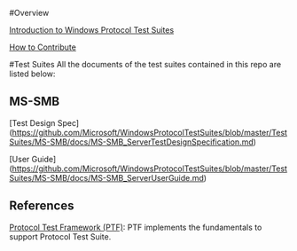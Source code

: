 #Overview

[Introduction to Windows Protocol Test Suites](https://github.com/Microsoft/WindowsProtocolTestSuites/blob/master/README.md)

[How to Contribute](https://github.com/Microsoft/WindowsProtocolTestSuites/blob/master/CONTRIBUTING.md)

#Test Suites
All the documents of the test suites contained in this repo are listed below:

## MS-SMB
[Test Design Spec] (https://github.com/Microsoft/WindowsProtocolTestSuites/blob/master/TestSuites/MS-SMB/docs/MS-SMB_ServerTestDesignSpecification.md)

[User Guide] (https://github.com/Microsoft/WindowsProtocolTestSuites/blob/master/TestSuites/MS-SMB/docs/MS-SMB_ServerUserGuide.md)

## References

[Protocol Test Framework (PTF)](https://github.com/microsoft/protocoltestframework): PTF implements the fundamentals to support Protocol Test Suite.